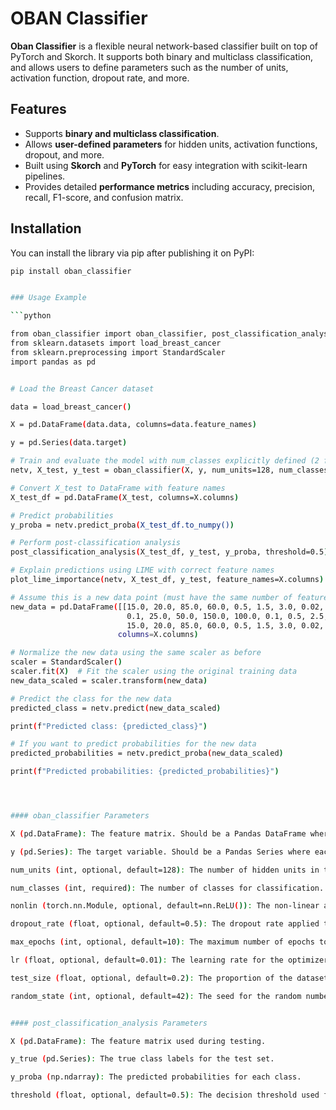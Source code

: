 # OBAN Classifier

**Oban Classifier** is a flexible neural network-based classifier built on top of PyTorch and Skorch. It supports both binary and multiclass classification, and allows users to define parameters such as the number of units, activation function, dropout rate, and more.

## Features

- Supports **binary and multiclass classification**.
- Allows **user-defined parameters** for hidden units, activation functions, dropout, and more.
- Built using **Skorch** and **PyTorch** for easy integration with scikit-learn pipelines.
- Provides detailed **performance metrics** including accuracy, precision, recall, F1-score, and confusion matrix.

## Installation

You can install the library via pip after publishing it on PyPI:

```bash
pip install oban_classifier


### Usage Example

```python

from oban_classifier import oban_classifier, post_classification_analysis, plot_lime_importance
from sklearn.datasets import load_breast_cancer
from sklearn.preprocessing import StandardScaler
import pandas as pd


# Load the Breast Cancer dataset

data = load_breast_cancer()

X = pd.DataFrame(data.data, columns=data.feature_names)

y = pd.Series(data.target)

# Train and evaluate the model with num_classes explicitly defined (2 for binary classification)
netv, X_test, y_test = oban_classifier(X, y, num_units=128, num_classes=2, max_epochs=80, lr=0.001)

# Convert X_test to DataFrame with feature names
X_test_df = pd.DataFrame(X_test, columns=X.columns)

# Predict probabilities
y_proba = netv.predict_proba(X_test_df.to_numpy())

# Perform post-classification analysis
post_classification_analysis(X_test_df, y_test, y_proba, threshold=0.5)

# Explain predictions using LIME with correct feature names
plot_lime_importance(netv, X_test_df, y_test, feature_names=X.columns)

# Assume this is a new data point (must have the same number of features as the original training data)
new_data = pd.DataFrame([[15.0, 20.0, 85.0, 60.0, 0.5, 1.5, 3.0, 0.02, 0.2, 0.3,
                          0.1, 25.0, 50.0, 150.0, 100.0, 0.1, 0.5, 2.5, 0.01, 0.1,
                          15.0, 20.0, 85.0, 60.0, 0.5, 1.5, 3.0, 0.02, 0.2, 0.3]], 
                        columns=X.columns)

# Normalize the new data using the same scaler as before
scaler = StandardScaler()
scaler.fit(X)  # Fit the scaler using the original training data
new_data_scaled = scaler.transform(new_data)

# Predict the class for the new data
predicted_class = netv.predict(new_data_scaled)

print(f"Predicted class: {predicted_class}")

# If you want to predict probabilities for the new data
predicted_probabilities = netv.predict_proba(new_data_scaled)

print(f"Predicted probabilities: {predicted_probabilities}")




#### oban_classifier Parameters

X (pd.DataFrame): The feature matrix. Should be a Pandas DataFrame where each row is an instance and each column is a feature.

y (pd.Series): The target variable. Should be a Pandas Series where each value corresponds to the target class of a given row in X.

num_units (int, optional, default=128): The number of hidden units in the dense layers of the neural network.

num_classes (int, required): The number of classes for classification. For binary classification, set this to 2 . For multiclass problems, set this to the total number of classes.

nonlin (torch.nn.Module, optional, default=nn.ReLU()): The non-linear activation function to apply after each dense layer. Default is ReLU, but can be changed to other functions like nn.Sigmoid() or nn.Tanh().

dropout_rate (float, optional, default=0.5): The dropout rate applied to the layers to prevent overfitting. Should be between 0 and 1.

max_epochs (int, optional, default=10): The maximum number of epochs to train the model.

lr (float, optional, default=0.01): The learning rate for the optimizer.

test_size (float, optional, default=0.2): The proportion of the dataset to be used for testing. Should be between 0 and 1.

random_state (int, optional, default=42): The seed for the random number generator to ensure reproducible results during dataset splitting.


#### post_classification_analysis Parameters

X (pd.DataFrame): The feature matrix used during testing.

y_true (pd.Series): The true class labels for the test set.

y_proba (np.ndarray): The predicted probabilities for each class.

threshold (float, optional, default=0.5): The decision threshold used for binary classification. Predictions with probabilities greater than or equal to the threshold are classified as 1, otherwise as 0. This parameter is ignored in multiclass classification.

